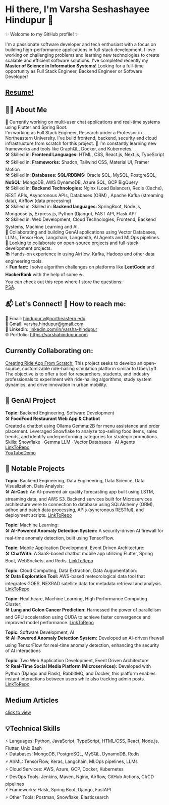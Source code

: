 # Hi there, I'm Varsha Seshashayee Hindupur 👋

✨ Welcome to my GitHub profile! ✨ 

I'm a passionate software developer and tech enthusiast with a focus on building high-performance applications in full-stack development. I love working on challenging problems and learning new technologies to create scalable and efficient software solutions. I've completed recently my <strong>Master of Science in Information Systems</strong>! Looking for a full-time opportunity as Full Stack Engineer, Backend Engineer or Software Developer!

## [Resume!](https://github.com/varshahindupur09/resume/blob/main/README.md)

## 👩‍💻 About Me
🔭 Currently working on multi-user chat applications and real-time systems using Flutter and Spring Boot. <br />
I'm working as Full Stack Engineer, Research under a Professor in Northeastern University. I've build frontend, backend, security and cloud infrastructure from scratch for this project.
🌱 I’m constantly learning new frameworks and tools like GraphQL, Docker, and Kubernetes. <br />
🛠️ Skilled in: <strong>Frontend Languages:</strong> HTML, CSS, React.js, Next.js, TypeScript  <br />
🛠️ Skilled in: <strong>Frameworks:</strong> Shadcn, Tailwind CSS, Material UI, Framer Motion  <br />
🛠️ Skilled in:  <strong>Databases: SQL/RDBMS:</strong> Oracle SQL, MySQL, PostgreSQL, <strong> NoSQL:</strong> MongoDB, AWS DynamoDB, Azure SQL, GCP BigQuery   <br />
🛠️ Skilled in:  <strong>Backend Technologies:</strong> Nginx (Load Balancer), Redis (Cache), REST APIs, Asyncronous APIs, Databases (ORM) , Apache Kafka (streaming data), Airflow (data processing) <br />
🛠️ Skilled in: Skilled in: <strong>Backend languages:</strong> SpringBoot, Node.js, Mongoose.js, Express.js, Python (Django), FAST API, Flask API <br />
🛠️ Skilled in: Web Development, Cloud Technologies, Frontend, Backend Systems, Machine Learning and AI. <br />
👯 Collaborating and building GenAI applications using Vector Databases, LLMs, TensorFlow, Langchain, Langsmith, AI Agents and MLOps pipelines. <br />
💬 Looking to collaborate on open-source projects and full-stack development projects. <br />
📚 Hands-on experience in using Airflow, Kafka, Hadoop and other data engineering tools. <br />
⚡ **Fun fact:** I solve algorithm challenges on platforms like **LeetCode** and **HackerRank** with the help of some ☕. <br />
  You can check out this repo where I store the questions: <br />
  [PSA](https://github.com/varshahindupur09/Program-Structures-And-Algorithms).

## 📬 Let's Connect! 📧 How to reach me:
📧 Email: hindupur.v@northeastern.edu<br />
📧 Gmail: varsha.hindupur@gmail.com<br />
🔗 LinkedIn: [linkedin.com/in/varsha-hindupur](https://www.linkedin.com/in/varsha-hindupur/)<br />
🌐 Portfolio: https://varshahindupur.com<br />

## Currently Collaborating on:
[Creating Ride App From Scratch:](https://github.com/varshahindupur09/uber-ride-api) This project seeks to develop an open-source, customizable ride-hailing simulation platform similar to Uber/Lyft. The objective is to offer a tool for researchers, students, and industry professionals to experiment with ride-hailing algorithms, study system dynamics, and drive innovation in urban mobility.

## 📂 GenAI Project
<strong>Topic:</strong> Backend Engineering, Software Development<br />
🛠️ <strong>FoodFood Restaurant Web App & Chatbot</strong><br />
Created a chatbot using Ollama Gemma:2B for menu assistance and order placement. Leveraged Snowflake to analyze top-selling food items, sales trends, and identify underperforming categories for strategic promotions.<br />
Skills: Snowflake · Gemma LLM · Vector Databases · AI Agents<br />
[LinkToRepo](https://github.com/varshahindupur09/AI-Chatbot-Prompt-Engineering-with-NLP)<br />
[YouTubeDemo](https://youtu.be/hNW7EwDtSws)<br />

## 📂 Notable Projects

<strong>Topic:</strong> Backend Engineering, Data Engineering, Data Science, Data Visualization, Data Analysis:<br />
🛠️ <strong>AirCast:</strong> An AI-powered air quality forecasting app built using LSTM, streaming data, and AWS S3. Backend services built for Microservices architecture were to connection to database using SQLAlchemy (ORM), adhoc and batch data processing, APIs (syncronous RESTful), and deployment scripts. [LinkToRepo](https://github.com/varshahindupur09/AirCast-Predicting-Air-Quality-Using-Machine-Learning.git) <br />

<strong>Topic:</strong> Machine Learning:<br />
🛠️ <strong>AI-Powered Anomaly Detection System:</strong> A security-driven AI firewall for real-time anomaly detection, built using TensorFlow. <br />

<strong>Topic:</strong> Mobile Application Development, Event Driven Architecture:<br />
🛠️ <strong>ChatWith:</strong> A SaaS-based chatbot mobile app utilizing Flutter, Spring Boot, WebSockets, and Redis. [LinkToRepo](https://github.com/varshahindupur09/chatapp_for_communication.git) <br />

<strong>Topic:</strong> Cloud Computing, Data Extraction, Data Augumentation:<br />
🛠️ <strong>Data Exploration Tool:</strong> AWS-based meteorological data tool that integrates GOES, NEXRAD satellite data for metadata retrieval and analysis. [LinkToRepo](https://github.com/varshahindupur09/Weather-Explorer-Interactive-Weather-Data-Visualization.git)<br />

<strong>Topic:</strong> Healthcare, Machine Learning, High Performance Computing Cluster:<br />
🛠️ <strong>Lung and Colon Cancer Prediction:</strong> Harnessed the power of parallelism and GPU acceleration using CUDA to achieve faster convergence and improved model performance. [LinkToRepo](https://github.com/varshahindupur09/Cancer-Detection-with-High-Performance-Computing-HPC.git)<br />

<strong>Topic:</strong> Software Development, AI<br />
🛠️ <strong>AI-Powered Anomaly Detection System:</strong> Developed an AI-driven firewall using TensorFlow for real-time anomaly detection, enhancing the security of AI interactions

<strong>Topic:</strong> Two Web Application Development, Event Driven Architecture<br />
🛠️ <strong>Real-Time Social Media Platform (Microservices):</strong> Developed with Python (Django and Flask), RabbitMQ, and Docker, this platform enables instant interactions between users while also tracking admin posts. [LinkToRepo](https://github.com/varshahindupur09/Real_Time_Event_Driven_Communication.git)<br />

## Medium Articles
[click to view](https://medium.com/@varsha.hindupur)

## 💡Technical Skills
⚡ Languages: Python, JavaScript, TypeScript, HTML/CSS, React, Node.js, Flutter, Unix Bash <br />
⚡ Databases: MongoDB, PostgreSQL, MySQL, DynamoDB, Redis <br />
⚡ AI/ML: TensorFlow, Keras, Langchain, MLOps pipelines, LLMs <br />
⚡ Cloud Services: AWS, Azure, GCP, Docker, Kubernetes <br />
⚡ DevOps Tools: Jenkins, Maven, Nginx, Airflow, GitHub Actions, CI/CD pipelines <br />
⚡ Frameworks: Flask, Spring Boot, Django, FastAPI <br />
⚡ Other Tools: Postman, Snowflake, Elasticsearch <br />
